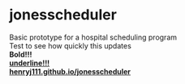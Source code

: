 # jonesscheduler
Basic prototype for a hospital scheduling program <br /> 
Test to see how quickly this updates <br /> 
<b> Bold!!! <b /> <br /> 
<ins> underline!!! <ins /> <br />
henryj111.github.io/jonesscheduler
